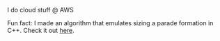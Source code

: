 I do cloud stuff @ AWS

Fun fact: I made an algorithm that emulates sizing a parade formation in C++. Check it out [here](https://github.com/clemenkok/Sizing-Algorithm).
